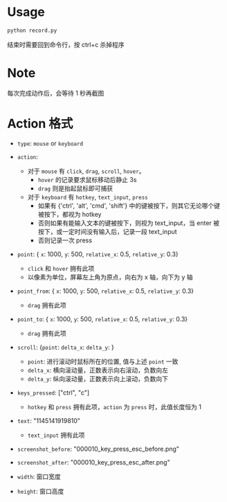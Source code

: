 # Usage
```python
python record.py
```

结束时需要回到命令行，按 ctrl+c 杀掉程序

# Note

每次完成动作后，会等待 1 秒再截图

# Action 格式

- `type`: `mouse` or `keyboard`
- `action`: 
    
    - 对于 `mouse` 有 `click`, `drag`, `scroll`, `hover`。
        - `hover` 的记录要求鼠标移动后静止 3s
        - `drag` 则是抬起鼠标即可捕获
    - 对于 `keyboard` 有 `hotkey`, `text_input`, `press`
        - 如果有 {'ctrl', 'alt', 'cmd', 'shift'} 中的键被按下，则其它无论哪个键被按下，都视为 hotkey
        - 否则如果有能输入文本的键被按下，则视为 text_input，当 enter 被按下，或一定时间没有输入后，记录一段 text_input
        - 否则记录一次 press

- `point`: { `x`: 1000, `y`: 500, `relative_x`: 0.5, `relative_y`: 0.3} 
    - `click` 和 `hover` 拥有此项
    - 以像素为单位，屏幕左上角为原点，向右为 x 轴，向下为 y 轴
- `point_from`: { `x`: 1000, `y`: 500, `relative_x`: 0.5, `relative_y`: 0.3} 
    - `drag` 拥有此项
- `point_to`: { `x`: 1000, `y`: 500, `relative_x`: 0.5, `relative_y`: 0.3} 
    - `drag` 拥有此项
- `scroll`: {`point`: `delta_x`: `delta_y`: }
    - `point`: 进行滚动时鼠标所在的位置, 值与上述 `point` 一致
    - `delta_x`:  横向滚动量，正数表示向右滚动，负数向左
    - `delta_y`:  纵向滚动量，正数表示向上滚动，负数向下
- `keys_pressed`: ["ctrl", "c"]
    - `hotkey` 和 `press` 拥有此项，`action` 为 `press` 时，此值长度恒为 1
- `text`: "1145141919810"
    - `text_input` 拥有此项

- `screenshot_before`: "000010_key_press_esc_before.png"
- `screenshot_after`: "000010_key_press_esc_after.png"
- `width`: 窗口宽度
- `height`: 窗口高度
